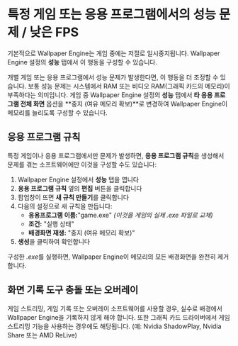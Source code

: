 # 특정 게임 또는 응용 프로그램에서의 성능 문제 / 낮은 FPS

기본적으로 Wallpaper Engine는 게임 중에는 저절로 일시중지됩니다. Wallpaper Engine 설정의 **성능** 탭에서 이 행동을 구성할 수 있습니다.

개별 게임 또는 응용 프로그램에서 성능 문제가 발생한다면, 이 행동을 더 조정할 수 있습니다. 보통 성능 문제는 시스템에서 RAM 또는 비디오 RAM(그래픽 카드의 메모리)이 부족하다는 의미입니다. 게임 중 Wallpaper Engine 설정의 **성능** 탭에서 **타 응용 프로그램 전체 화면** 옵션을 **중지 (여유 메모리 확보)**로 변경하여 Wallpaper Engine이 메모리를 늘리도록 구성할 수 있습니다.

## 응용 프로그램 규칙

특정 게임이나 응용 프로그램에서만 문제가 발생하면, **응용 프로그램 규칙**을 생성해서 문제를 겪는 소프트웨어에만 이것을 구성할 수도 있습니다:

1. Wallpaper Engine 설정에서 **성능** 탭을 엽니다
2. **응용 프로그램 규칙** 옆의 **편집** 버튼을 클릭합니다
3. 팝업창이 뜨면 **새 규칙 만들기**를 클릭합니다
4. 다음의 설정으로 새 규칙을 만듭니다:
    * **응용프로그램 이름:**"game.exe" *(이것을 게임의 실제 .exe 파일로 교체)*
    * **조건:** "실행 상태"
    * **배경화면 재생:** "중지 (여유 메모리 확보)"
5. **생성**을 클릭하여 확인합니다

구성한 *.exe*를 실행하면, Wallpaper Engine이 메모리의 모든 배경화면을 완전히 제거합니다.

## 화면 기록 도구 충돌 또는 오버레이

게임 스트리밍, 게임 기록 또는 오버레이 소프트웨어를 사용할 경우, 실수로 배경에서 Wallpaper Engine을 기록하지 않게 해야 합니다. 또한 그래픽 카드 드라이버에서 게임 스트리밍 기능을 사용하는 경우에도 해당됩니다. (예: Nvidia ShadowPlay, Nvidia Share 또는 AMD ReLive)
